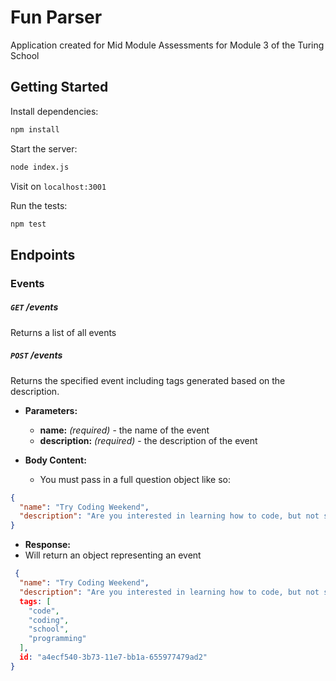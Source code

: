 # Fun Parser

Application created for Mid Module Assessments for Module 3 of the Turing School

## Getting Started

Install dependencies:

```bash
npm install
```

Start the server:

```bash
node index.js
```

Visit on `localhost:3001`

Run the tests:

```bash
npm test
```

## Endpoints

### Events

##### `GET` /events  
Returns a list of all events

##### `POST` /events

Returns the specified event including tags generated based on the description.

* **Parameters:**  
  * **name:** *(required)* <String> - the name of the event
  * **description:** *(required)* <String> - the description of the event


* **Body Content:**  
  * You must pass in a full question object like so:

```json
{
  "name": "Try Coding Weekend",
  "description": "Are you interested in learning how to code, but not sure if it's right for you? Try Coding is a two-day program from the Turing School that will expose you to the basics of programming."
}
```
* **Response:** 
 * Will return an object representing an event

```json
 {
  "name": "Try Coding Weekend",
  "description": "Are you interested in learning how to code, but not sure if it's right for you? Try Coding is a two-day program from the Turing School that will expose you to the basics of programming.",
  tags: [
    "code",
    "coding",
    "school",
    "programming"
  ],
  id: "a4ecf540-3b73-11e7-bb1a-655977479ad2"
}
```
